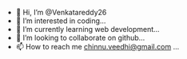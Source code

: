 - 👋 Hi, I’m @Venkatareddy26
- 👀 I’m interested in coding...
- 🌱 I’m currently learning web development...
- 💞️ I’m looking to collaborate on github...
- 📫 How to reach me chinnu.veedhi@gmail.com ...

<!---
Venkatareddy26/Venkatareddy26 is a ✨ special ✨ repository because its `README.md` (this file) appears on your GitHub profile.
You can click the Preview link to take a look at your changes.
--->
